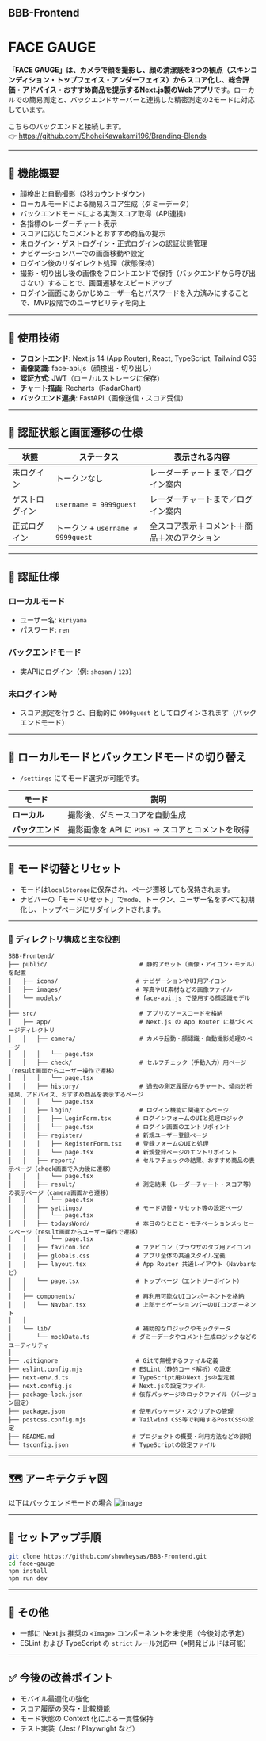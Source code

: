 ## BBB-Frontend

# FACE GAUGE

**「FACE GAUGE」**は、カメラで顔を撮影し、顔の清潔感を3つの観点（スキンコンディション・トップフェイス・アンダーフェイス）からスコア化し、総合評価・アドバイス・おすすめ商品を提示する**Next.js製のWebアプリ**です。ローカルでの簡易測定と、バックエンドサーバーと連携した精密測定の2モードに対応しています。

こちらのバックエンドと接続します。  
👉 https://github.com/ShoheiKawakami196/Branding-Blends

---

## 📸 機能概要

- 顔検出と自動撮影（3秒カウントダウン）
- ローカルモードによる簡易スコア生成（ダミーデータ）
- バックエンドモードによる実測スコア取得（API連携）
- 各指標のレーダーチャート表示
- スコアに応じたコメントとおすすめ商品の提示
- 未ログイン・ゲストログイン・正式ログインの認証状態管理
- ナビゲーションバーでの画面移動や設定
- ログイン後のリダイレクト処理（状態保持）
- 撮影・切り出し後の画像をフロントエンドで保持（バックエンドから呼び出さない）することで、画面遷移をスピードアップ
- ログイン画面にあらかじめユーザー名とパスワードを入力済みにすることで、MVP段階でのユーザビリティを向上

---

## 🔧 使用技術

- **フロントエンド**: Next.js 14 (App Router), React, TypeScript, Tailwind CSS  
- **画像認識**: face-api.js（顔検出・切り出し）  
- **認証方式**: JWT（ローカルストレージに保存）  
- **チャート描画**: Recharts（RadarChart）  
- **バックエンド連携**: FastAPI（画像送信・スコア受信）

---

## 📄 認証状態と画面遷移の仕様

| 状態 | ステータス | 表示される内容 |
|------|------------|----------------|
| 未ログイン | トークンなし | レーダーチャートまで／ログイン案内 |
| ゲストログイン | `username = 9999guest` | レーダーチャートまで／ログイン案内 |
| 正式ログイン | トークン + `username ≠ 9999guest` | 全スコア表示＋コメント＋商品＋次のアクション |

---

## 🔐 認証仕様

### ローカルモード
- ユーザー名: `kiriyama`
- パスワード: `ren`

### バックエンドモード
- 実APIにログイン（例: `shosan` / `123`）

### 未ログイン時
- スコア測定を行うと、自動的に `9999guest` としてログインされます（バックエンドモード）

---

## 🧪 ローカルモードとバックエンドモードの切り替え

- `/settings` にてモード選択が可能です。

| モード | 説明 |
|-------|------|
| **ローカル** | 撮影後、ダミースコアを自動生成 |
| **バックエンド** | 撮影画像を API に `POST` → スコアとコメントを取得 |

---

## 🔀 モード切替とリセット

- モードは`localStorage`に保存され、ページ遷移しても保持されます。
- ナビバーの「モードリセット」で`mode`、トークン、ユーザー名をすべて初期化し、トップページにリダイレクトされます。

---

### 📁 ディレクトリ構成と主な役割

```
BBB-Frontend/
├── public/                          # 静的アセット（画像・アイコン・モデル）を配置
│   ├── icons/                      # ナビゲーションやUI用アイコン
│   ├── images/                     # 写真やUI素材などの画像ファイル
│   └── models/                     # face-api.js で使用する顔認識モデル
│
├── src/                             # アプリのソースコードを格納
│   ├── app/                         # Next.js の App Router に基づくページディレクトリ
│   │   ├── camera/                  # カメラ起動・顔認識・自動撮影処理のページ
│   │   │   └── page.tsx
│   │   ├── check/                   # セルフチェック（手動入力）用ページ（result画面からユーザー操作で遷移）
│   │   │   └── page.tsx
│   │   ├── history/                 # 過去の測定履歴からチャート、傾向分析結果、アドバイス、おすすめ商品を表示するページ
│   │   │   └── page.tsx
│   │   ├── login/                   # ログイン機能に関連するページ
│   │   │   ├── LoginForm.tsx       # ログインフォームのUIと処理ロジック
│   │   │   └── page.tsx            # ログイン画面のエントリポイント
│   │   ├── register/               # 新規ユーザー登録ページ
│   │   │   ├── RegisterForm.tsx    # 登録フォームのUIと処理
│   │   │   └── page.tsx            # 新規登録ページのエントリポイント
│   │   ├── report/                 # セルフチェックの結果、おすすめ商品の表示ページ（check画面で入力後に遷移）
│   │   │   └── page.tsx
│   │   ├── result/                 # 測定結果（レーダーチャート・スコア等）の表示ページ（camera画面から遷移）
│   │   │   └── page.tsx
│   │   ├── settings/               # モード切替・リセット等の設定ページ
│   │   │   └── page.tsx
│   │   ├── todaysWord/             # 本日のひとこと・モチベーションメッセージページ（result画面からユーザー操作で遷移）
│   │   │   └── page.tsx
│   │   ├── favicon.ico             # ファビコン（ブラウザのタブ用アイコン）
│   │   ├── globals.css             # アプリ全体の共通スタイル定義
│   │   ├── layout.tsx              # App Router 共通レイアウト（Navbarなど）
│   │   └── page.tsx                # トップページ（エントリーポイント）
│   │ 
│   ├── components/                 # 再利用可能なUIコンポーネントを格納
│   │   └── Navbar.tsx              # 上部ナビゲーションバーのUIコンポーネント
│   │ 
│   └── lib/                        # 補助的なロジックやモックデータ
│       └── mockData.ts            # ダミーデータやコメント生成ロジックなどのユーティリティ
│
├── .gitignore                      # Gitで無視するファイル定義
├── eslint.config.mjs              # ESLint（静的コード解析）の設定
├── next-env.d.ts                  # TypeScript用のNext.jsの型定義
├── next.config.js                 # Next.jsの設定ファイル
├── package-lock.json              # 依存パッケージのロックファイル（バージョン固定）
├── package.json                   # 使用パッケージ・スクリプトの管理
├── postcss.config.mjs             # Tailwind CSS等で利用するPostCSSの設定
├── README.md                      # プロジェクトの概要・利用方法などの説明
└── tsconfig.json                  # TypeScriptの設定ファイル

```
---

## 🗺️ アーキテクチャ図

以下はバックエンドモードの場合
![image](https://github.com/user-attachments/assets/25f6f586-d737-42f6-9533-043052b785f3)

---

## 🚀 セットアップ手順

```bash
git clone https://github.com/showheysas/BBB-Frontend.git
cd face-gauge
npm install
npm run dev
```
---

## 🧼 その他

- 一部に Next.js 推奨の `<Image>` コンポーネントを未使用（今後対応予定）
- ESLint および TypeScript の `strict` ルール対応中（※開発ビルドは可能）

---

## ✅ 今後の改善ポイント

- モバイル最適化の強化
- スコア履歴の保存・比較機能
- モード状態の Context 化による一貫性保持
- テスト実装（Jest / Playwright など）

